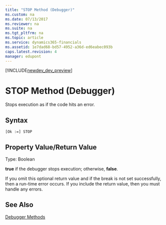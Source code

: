 ```yaml
---
title: "STOP Method (Debugger)"
ms.custom: na
ms.date: 07/13/2017
ms.reviewer: na
ms.suite: na
ms.tgt_pltfrm: na
ms.topic: article
ms.service: dynamics365-financials
ms.assetid: 1e7dad68-bd57-4952-a36d-ed6eabec093b
caps.latest.revision: 4
manager: edupont
---
```


[!INCLUDE[newdev_dev_preview](../includes/newdev_dev_preview.md)]

# STOP Method (Debugger)
Stops execution as if the code hits an error.  
  
## Syntax  
  
```  
[Ok :=] STOP   
```  
  
## Property Value/Return Value  
 Type: Boolean  
  
 **true** if the debugger stops execution; otherwise, **false**.  
  
 If you omit this optional return value and if the break is not set successfully, then a run-time error occurs. If you include the return value, then you must handle any errors.  
  
## See Also  
 [Debugger Methods](devenv-debugger-methods.md)   
 <!--Links [Walkthrough: Debugging the Microsoft Dynamics NAV Windows Client](Walkthrough--Debugging-the-Microsoft-Dynamics-NAV-Windows-Client.md)-->